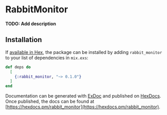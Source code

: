 # RabbitMonitor

**TODO: Add description**

## Installation

If [available in Hex](https://hex.pm/docs/publish), the package can be installed
by adding `rabbit_monitor` to your list of dependencies in `mix.exs`:

```elixir
def deps do
  [
    {:rabbit_monitor, "~> 0.1.0"}
  ]
end
```

Documentation can be generated with [ExDoc](https://github.com/elixir-lang/ex_doc)
and published on [HexDocs](https://hexdocs.pm). Once published, the docs can
be found at [https://hexdocs.pm/rabbit_monitor](https://hexdocs.pm/rabbit_monitor).


